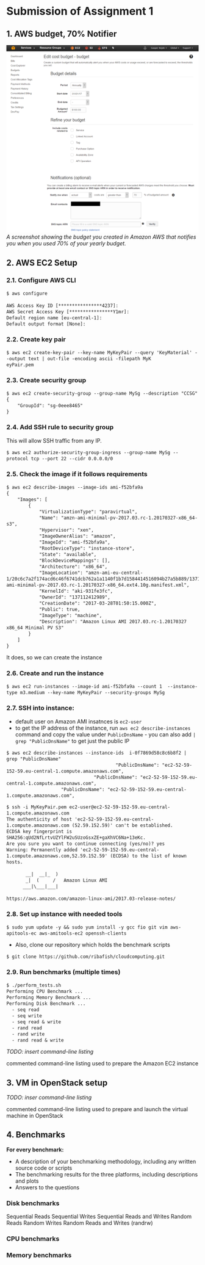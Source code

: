 # Submission of Assignment 1


## 1. AWS budget, 70% Notifier

![](material/budget.png)
*A screenshot showing the budget you created in Amazon AWS that notifies you when you used 70% of your yearly budget.*


## 2. AWS EC2 Setup

### 2.1. Configure AWS CLI
```
$ aws configure

AWS Access Key ID [****************4237]:
AWS Secret Access Key [****************Y1mr]:
Default region name [eu-central-1]:
Default output format [None]:
```

### 2.2. Create key pair

```
$ aws ec2 create-key-pair --key-name MyKeyPair --query 'KeyMaterial' --output text | out-file -encoding ascii -filepath MyK
eyPair.pem
```

### 2.3. Create security group

```
$ aws ec2 create-security-group --group-name MySg --description "CCSG"
{
    "GroupId": "sg-0eee8465"
}

```

### 2.4. Add SSH rule to security group

This will allow SSH traffic from any IP.

```
$ aws ec2 authorize-security-group-ingress --group-name MySg --protocol tcp --port 22 --cidr 0.0.0.0/0

```

### 2.5. Check the image if it follows requirements

```
$ aws ec2 describe-images --image-ids ami-f52bfa9a
{
    "Images": [
        {
            "VirtualizationType": "paravirtual",
            "Name": "amzn-ami-minimal-pv-2017.03.rc-1.20170327-x86_64-s3",
            "Hypervisor": "xen",
            "ImageOwnerAlias": "amazon",
            "ImageId": "ami-f52bfa9a",
            "RootDeviceType": "instance-store",
            "State": "available",
            "BlockDeviceMappings": [],
            "Architecture": "x86_64",
            "ImageLocation": "amzn-ami-eu-central-1/20c6c7a2f174acd6c46f6741dcb762a1a1140f1b7d1584414516094b27a5b889/137112412989/amzn-ami-minimal-pv-2017.03.rc-1.20170327-x86_64.ext4.10g.manifest.xml",
            "KernelId": "aki-931fe3fc",
            "OwnerId": "137112412989",
            "CreationDate": "2017-03-28T01:50:15.000Z",
            "Public": true,
            "ImageType": "machine",
            "Description": "Amazon Linux AMI 2017.03.rc-1.20170327 x86_64 Minimal PV S3"
        }
    ]
}
```

It does, so we can create the instance

### 2.6. Create and run the instance

```
$ aws ec2 run-instances --image-id ami-f52bfa9a --count 1  --instance-type m3.medium --key-name MyKeyPair --security-groups MySg
```

### 2.7. SSH into instance: 

* default user on Amazon AMI insatnces is `ec2-user`
* to get the IP address of the instance, run `aws ec2 describe-instances` command and copy the value under `PublicDnsName` - you can also add `| grep "PublicDnsName"` to get just the public IP

```
$ aws ec2 describe-instances --instance-ids  i-0f7869d58c8c6b8f2 | grep "PublicDnsName"
                                        "PublicDnsName": "ec2-52-59-152-59.eu-central-1.compute.amazonaws.com",
                                "PublicDnsName": "ec2-52-59-152-59.eu-central-1.compute.amazonaws.com",
                    "PublicDnsName": "ec2-52-59-152-59.eu-central-1.compute.amazonaws.com",
```

```
$ ssh -i MyKeyPair.pem ec2-user@ec2-52-59-152-59.eu-central-1.compute.amazonaws.com
The authenticity of host 'ec2-52-59-152-59.eu-central-1.compute.amazonaws.com (52.59.152.59)' can't be established.
ECDSA key fingerprint is SHA256:qUd2NfLrtvUZYlFW2uSUzoGsxZE+gaXhVC6Na+13eKc.
Are you sure you want to continue connecting (yes/no)? yes
Warning: Permanently added 'ec2-52-59-152-59.eu-central-1.compute.amazonaws.com,52.59.152.59' (ECDSA) to the list of known hosts.

       __|  __|_  )
       _|  (     /   Amazon Linux AMI
      ___|\___|___|

https://aws.amazon.com/amazon-linux-ami/2017.03-release-notes/

```
### 2.8. Set up instance with needed tools

```
$ sudo yum update -y && sudo yum install -y gcc fio git vim aws-apitools-ec aws-amitools-ec2 openssh-clients
```

* Also, clone our repository which holds the benchmark scripts

```
$ git clone https://github.com/ribafish/cloudcomputing.git
```

### 2.9. Run benchmarks (multiple times)

```
$ ./perform_tests.sh 
Performing CPU Benchmark ...
Performing Memory Benchmark ...
Performing Disk Benchmark ...
  - seq read
  - seq write
  - seq read & write
  - rand read
  - rand write
  - rand read & write

```

*TODO: insert command-line listing*

commented command-line listing used to prepare the Amazon EC2 instance

## 3. VM in OpenStack setup

*TODO: inser command-line listing*

commented command-line listing used to prepare and launch the virtual
machine in OpenStack

## 4. Benchmarks

**For every benchmark:**

- A description of your benchmarking methodology, including any written source code or scripts
-  The benchmarking results for the three platforms, including
descriptions and plots
-  Answers to the questions

### Disk benchmarks



Sequential Reads
Sequential Writes
Sequential Reads and Writes
Random Reads
Random Writes
Random Reads and Writes (randrw)

### CPU benchmarks



### Memory benchmarks
